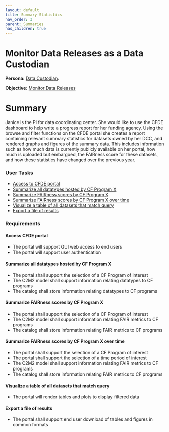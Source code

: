 ```yaml
---
layout: default
title: Summary Statistics
nav_order: 3
parent: Summaries
has_children: true
---
```

# Monitor Data Releases as a Data Custodian

**Persona:** [Data Custodian](../personas/data-custodian).

**Objective:** [Monitor Data Releases](../objectives/single-dcc-release)

# Summary

Janice is the PI for data coordinating center. She would like
to use the CFDE dashboard to help write a progress report for her funding agency.
Using the browse and filter functions on the CFDE portal she creates a report
containing relevant summary statistics for datasets owned by her DCC, and
rendered graphs and figures of the summary data. This includes information such
as how much data is currently publicly available on her portal, how much is
uploaded but embargoed, the FAIRness score for these datasets, and how these
statistics have changed over the previous year.

### User Tasks

-   [Access to CFDE portal](#access-cfde-portal)
-   [Summarize all datatypes hosted by CF Program X](#summarize-all-datatypes-hosted-by-cf-program-x)
-   [Summarize FAIRness scores by CF Program X](#summarize-fairness-scores-by-cf-program-x)
-   [Summarize FAIRness scores by CF Program X over time](#summarize-fairness-scores-by-cf-program-x-over-time)
-   [Visualize a table of all datasets that match query](#visualize-a-table-of-all-datasets-that-match-query)
-   [Export a file of results](#export-a-file-of-results)

### Requirements

#### Access CFDE portal

-   The portal will support GUI web access to end users
-   The portal will support user authentication


#### Summarize all datatypes hosted by CF Program X

-   The portal shall support the selection of a CF Program of interest
-   The C2M2 model shall support information relating datatypes to CF programs
-   The catalog shall store information relating datatypes to CF programs


#### Summarize FAIRness scores by CF Program X

-   The portal shall support the selection of a CF Program of interest
-   The C2M2 model shall support information relating FAIR metrics to CF programs
-   The catalog shall store information relating FAIR metrics to CF programs


#### Summarize FAIRness scores by CF Program X over time

-   The portal shall support the selection of a CF Program of interest
-   The portal shall support the selection of a time period of interest
-   The C2M2 model shall support information relating FAIR metrics to CF programs
-   The catalog shall store information relating FAIR metrics to CF programs


#### Visualize a table of all datasets that match query

-   The portal will render tables and plots to display filtered data


#### Export a file of results

-   The portal shall support end user download of tables and figures in common formats
